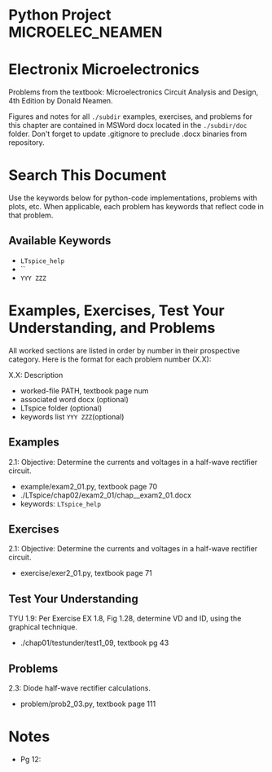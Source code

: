 # Python Project MICROELEC_NEAMEN
# Electronix Microelectronics
Problems from the textbook: Microelectronics Circuit Analysis and Design, 4th Edition by Donald Neamen.

Figures and notes for all `./subdir` examples, exercises, and problems for this
chapter are contained in MSWord docx located in the `./subdir/doc` folder.
Don't forget to update .gitignore to preclude .docx binaries from repository.

# Search This Document
Use the keywords below for python-code implementations, problems with plots, etc.
When applicable, each problem has keywords that reflect code in that problem.

## Available Keywords
* `LTspice_help`
* ``
* `YYY ZZZ`

# Examples, Exercises, Test Your Understanding, and Problems
All worked sections are listed in order by number in their prospective category.
Here is the format for each problem number (X.X):

X.X: Description
* worked-file PATH, textbook page num
* associated word docx (optional)
* LTspice folder (optional)
* keywords list `YYY ZZZ`(optional)


## Examples
2.1: Objective: Determine the currents and voltages in a half-wave rectifier circuit.
* example/exam2_01.py, textbook page 70
* ./LTspice/chap02/exam2_01/chap__exam2_01.docx
* keywords: `LTspice_help`


## Exercises
2.1: Objective: Determine the currents and voltages in a half-wave rectifier circuit.
* exercise/exer2_01.py, textbook page 71


## Test Your Understanding
TYU 1.9: Per Exercise EX 1.8, Fig 1.28, determine VD and ID, using the graphical technique.
* ./chap01/testunder/test1_09, textbook pg 43


## Problems
2.3: Diode half-wave rectifier calculations.
* problem/prob2_03.py, textbook page 111


# Notes
* Pg 12: 
